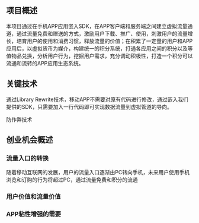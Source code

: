 项目概述
------------

本项目通过在手机APP应用嵌入SDK，在APP客户端和服务端之间建立虚拟流量通道，通过流量免费和赠送的方式，激励用户下载、推广、使用，刺激用户的流量增长，培育用户的使用和消费习惯，释放流量的价值；在积累了一定量的用户和APP应用后，以虚拟货币为媒介，构建统一的积分系统，打通各应用之间的积分以及等值物品兑换，分析用户行为，挖掘用户需求，充分调动积极性，打造一个积分可以流通和流转的APP应用生态系统。

关键技术
------------

通过Library Rewrite技术，移动APP不需要对原有代码进行修改，通过嵌入我们提供的SDK，只需要加入一行代码即可实现数据流量到虚拟管道的导向。

防作弊技术

创业机会概述
------------------

### 流量入口的转换

随着移动互联网的发展，用户的流量入口逐渐由PC转向手机，未来用户使用手机浏览和订购的行为将超过PC，通过流量免费和积分的流通

### 用户价值和流量价值

### APP粘性增强的需要
 

